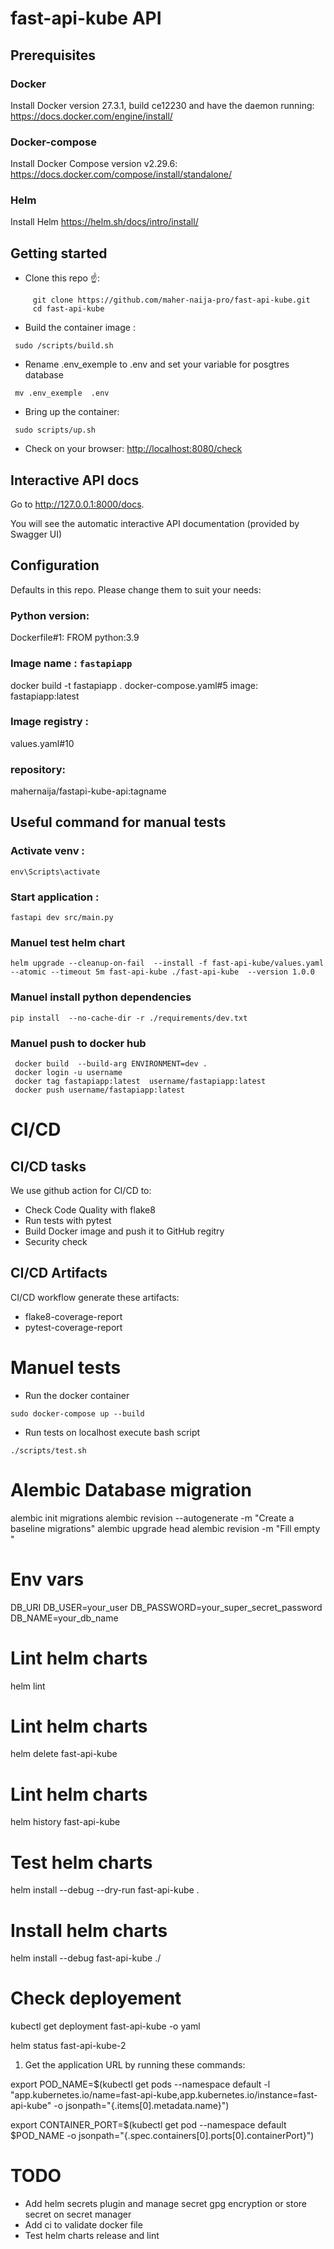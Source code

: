 # fast-api-kube API

## Prerequisites

### Docker

Install Docker version 27.3.1, build ce12230 and have the daemon running: https://docs.docker.com/engine/install/

### Docker-compose

Install Docker Compose version v2.29.6: https://docs.docker.com/compose/install/standalone/

### Helm

Install Helm https://helm.sh/docs/intro/install/

## Getting started

- Clone this repo ☝️:

```
     git clone https://github.com/maher-naija-pro/fast-api-kube.git
     cd fast-api-kube
```

- Build the container image :

```
 sudo /scripts/build.sh
```

- Rename .env_exemple to .env and set your variable for posgtres database

```
 mv .env_exemple  .env
```

- Bring up the container:

```
 sudo scripts/up.sh
```

- Check on your browser: <http://localhost:8080/check>

## Interactive API docs

Go to http://127.0.0.1:8000/docs.

You will see the automatic interactive API documentation (provided by Swagger UI)

## Configuration

Defaults in this repo. Please change them to suit your needs:

### Python version:

Dockerfile#1: FROM python:3.9

### Image name : `fastapiapp`

docker build -t fastapiapp .
docker-compose.yaml#5 image: fastapiapp:latest

### Image registry :

values.yaml#10

### repository:

mahernaija/fastapi-kube-api:tagname

## Useful command for manual tests

### Activate venv :

```
env\Scripts\activate
```

### Start application :

```
fastapi dev src/main.py
```

### Manuel test helm chart

```
helm upgrade --cleanup-on-fail  --install -f fast-api-kube/values.yaml --atomic --timeout 5m fast-api-kube ./fast-api-kube  --version 1.0.0
```
### Manuel install python dependencies
```
pip install  --no-cache-dir -r ./requirements/dev.txt

```
### Manuel push to docker hub

```
 docker build  --build-arg ENVIRONMENT=dev .
 docker login -u username
 docker tag fastapiapp:latest  username/fastapiapp:latest
 docker push username/fastapiapp:latest
```

# CI/CD
## CI/CD tasks
We use github action for CI/CD to:
 - Check Code Quality with flake8
 - Run tests with pytest
 - Build Docker image and push it to GitHub regitry
 - Security check

## CI/CD Artifacts
CI/CD workflow generate these artifacts:
 - flake8-coverage-report
 - pytest-coverage-report

# Manuel tests
- Run the docker container
```
sudo docker-compose up --build
```

- Run tests on localhost execute bash script

```
./scripts/test.sh

```

# Alembic Database migration

 alembic init migrations
 alembic revision --autogenerate -m "Create a baseline migrations"
 alembic upgrade head
 alembic revision -m "Fill empty "

 # Env vars 
DB_URI
DB_USER=your_user
DB_PASSWORD=your_super_secret_password
DB_NAME=your_db_name


 
# Lint helm charts
 helm lint
# Lint helm charts
helm delete fast-api-kube
# Lint helm charts
helm  history    fast-api-kube
# Test helm charts
 helm install --debug --dry-run    fast-api-kube .
# Install helm charts
 helm install --debug     fast-api-kube ./
#  Check deployement 
kubectl get deployment fast-api-kube -o yaml


helm status    fast-api-kube-2

 1. Get the application URL by running these commands:
 
  export POD_NAME=$(kubectl get pods --namespace default -l "app.kubernetes.io/name=fast-api-kube,app.kubernetes.io/instance=fast-api-kube" -o jsonpath="{.items[0].metadata.name}")
 
  export CONTAINER_PORT=$(kubectl get pod --namespace default $POD_NAME -o jsonpath="{.spec.containers[0].ports[0].containerPort}")
 

# TODO

- Add helm secrets plugin and manage secret gpg encryption or store secret on secret manager
- Add ci to validate docker file  
- Test helm charts release and lint